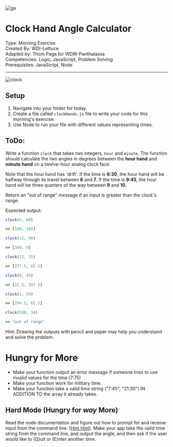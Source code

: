 ![ga](https://ga-dash.s3.amazonaws.com/production/assets/logo-9f88ae6c9c3871690e33280fcf557f33.png)


# Clock Hand Angle Calculator

Type: Morning Exercise<br>
Created By: WDI-Lettuce<br>
Adapted by: Thom Page for WDIR-Panthalassa<br>
Competencies: Logic, JavaScript, Problem Solving<br>
Prerequisites: JavaScript, Node <br>

---

![clock](https://orpheogroup.com/wp-content/uploads/2014/10/grand-central-clock-crop.jpg)


## Setup
1. Navigate into your folder for today.
2. Create a file called `clockHands.js` file to write your code for this morning's exercise.
3. Use Node to run your file with different values representing times.

## ToDo:

Write a function `clock` that takes two integers, `hour` and `minute`. The function should calculate the two angles in degrees between the **hour hand** and **minute hand** on a twelve-hour analog clock face.

Note that the hour hand has 'drift'. If the time is **6:30**, the hour hand will be halfway through its travel between **6** and **7**. If the time is **9:45**, the hour hand will be three quarters of the way between **9** and **10**.

Return an "out of range" message if an input is greater than the clock's range.


Expected output:

```js
clock(6, 00)

=> [180, 180]
```

```js
clock(12, 00)

=> [360, 0]
```

```js
clock(12, 15)

=> [277.5, 82.5]
```

```js
clock(9, 45)

=> [22.5, 337.5]
```

```js
clock(1, 59)

=> [294.5, 65.5]
```

```js
clock(500, 34)

=> "out of range"
```

Hint: Drawing the outputs with pencil and paper may help you understand and solve the problem.

# Hungry for More

* Make your function output an error message if someone tries to use invalid values for the time (7:75)
* Make your function work for military time.
* Make your function take a valid time string ("7:45", "21:30") IN ADDITION TO the array it already takes.

## Hard Mode (Hungry for *way* More)

Read the node documentation and figure out how to prompt for and receive input from the command line.  ([Hint Hint](https://nodejs.org/api/readline.html)).  Make your app take the valid time string from the command line, and output the angle, and then ask if the user would like to (Q)uit or (E)nter another time.
